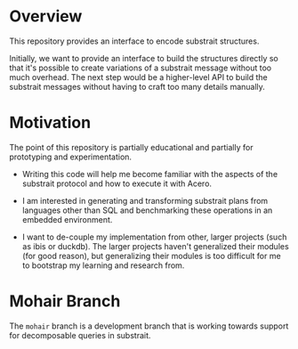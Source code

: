# Overview
This repository provides an interface to encode substrait structures.

Initially, we want to provide an interface to build the structures directly so that
it's possible to create variations of a substrait message without too much overhead.
The next step would be a higher-level API to build the substrait messages without
having to craft too many details manually.


# Motivation
The point of this repository is partially educational and partially for prototyping
and experimentation.

* Writing this code will help me become familiar with the aspects of the substrait
  protocol and how to execute it with Acero.
  
* I am interested in generating and transforming substrait plans from languages
  other than SQL and benchmarking these operations in an embedded environment.
  
* I want to de-couple my implementation from other, larger projects (such as ibis
  or duckdb). The larger projects haven't generalized their modules (for good
  reason), but generalizing their modules is too difficult for me to bootstrap my
  learning and research from.


# Mohair Branch

The `mohair` branch is a development branch that is working towards support for
decomposable queries in substrait.
